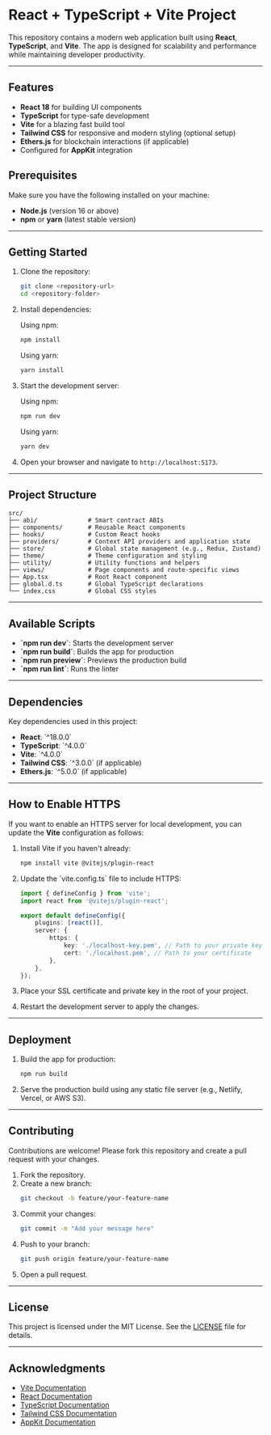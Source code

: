 # React + TypeScript + Vite Project

This repository contains a modern web application built using **React**, **TypeScript**, and **Vite**. The app is designed for scalability and performance while maintaining developer productivity.

---

## Features

-   **React 18** for building UI components
-   **TypeScript** for type-safe development
-   **Vite** for a blazing fast build tool
-   **Tailwind CSS** for responsive and modern styling (optional setup)
-   **Ethers.js** for blockchain interactions (if applicable)
-   Configured for **AppKit** integration

## Prerequisites

Make sure you have the following installed on your machine:

-   **Node.js** (version 16 or above)
-   **npm** or **yarn** (latest stable version)

---

## Getting Started

1. Clone the repository:

    ```bash
    git clone <repository-url>
    cd <repository-folder>
    ```

2. Install dependencies:

    Using npm:

    ```bash
    npm install
    ```

    Using yarn:

    ```bash
    yarn install
    ```

3. Start the development server:

    Using npm:

    ```bash
    npm run dev
    ```

    Using yarn:

    ```bash
    yarn dev
    ```

4. Open your browser and navigate to `http://localhost:5173`.

---

## Project Structure

```plaintext
src/
├── abi/              # Smart contract ABIs
├── components/       # Reusable React components
├── hooks/            # Custom React hooks
├── providers/        # Context API providers and application state
├── store/            # Global state management (e.g., Redux, Zustand)
├── theme/            # Theme configuration and styling
├── utility/          # Utility functions and helpers
├── views/            # Page components and route-specific views
├── App.tsx           # Root React component
├── global.d.ts       # Global TypeScript declarations
└── index.css         # Global CSS styles
```

---

## Available Scripts

-   **\`npm run dev\`**: Starts the development server
-   **\`npm run build\`**: Builds the app for production
-   **\`npm run preview\`**: Previews the production build
-   **\`npm run lint\`**: Runs the linter

---

## Dependencies

Key dependencies used in this project:

-   **React**: \`^18.0.0\`
-   **TypeScript**: \`^4.0.0\`
-   **Vite**: \`^4.0.0\`
-   **Tailwind CSS**: \`^3.0.0\` (if applicable)
-   **Ethers.js**: \`^5.0.0\` (if applicable)

---

## How to Enable HTTPS

If you want to enable an HTTPS server for local development, you can update the **Vite** configuration as follows:

1. Install Vite if you haven't already:

    ```bash
    npm install vite @vitejs/plugin-react
    ```

2. Update the \`vite.config.ts\` file to include HTTPS:

    ```typescript
    import { defineConfig } from 'vite';
    import react from '@vitejs/plugin-react';

    export default defineConfig({
    	plugins: [react()],
    	server: {
    		https: {
    			key: './localhost-key.pem', // Path to your private key
    			cert: './localhost.pem', // Path to your certificate
    		},
    	},
    });
    ```

3. Place your SSL certificate and private key in the root of your project.

4. Restart the development server to apply the changes.

---

## Deployment

1. Build the app for production:

    ```bash
    npm run build
    ```

2. Serve the production build using any static file server (e.g., Netlify, Vercel, or AWS S3).

---

## Contributing

Contributions are welcome! Please fork this repository and create a pull request with your changes.

1. Fork the repository.
2. Create a new branch:
    ```bash
    git checkout -b feature/your-feature-name
    ```
3. Commit your changes:
    ```bash
    git commit -m "Add your message here"
    ```
4. Push to your branch:
    ```bash
    git push origin feature/your-feature-name
    ```
5. Open a pull request.

---

## License

This project is licensed under the MIT License. See the [LICENSE](LICENSE) file for details.

---

## Acknowledgments

-   [Vite Documentation](https://vitejs.dev/)
-   [React Documentation](https://reactjs.org/)
-   [TypeScript Documentation](https://www.typescriptlang.org/)
-   [Tailwind CSS Documentation](https://tailwindcss.com/)
-   [AppKit Documentation](https://docs.reown.com/)
